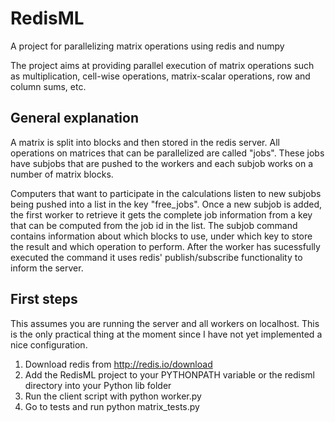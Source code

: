 RedisML
=======

A project for parallelizing matrix operations using redis and numpy

The project aims at providing parallel execution of matrix operations such as multiplication,
cell-wise operations, matrix-scalar operations, row and column sums, etc.

General explanation
-----------------------
A matrix is split into blocks and then stored in the redis server. All operations on matrices that can be parallelized are called "jobs".
These jobs have subjobs that are pushed to the workers and each subjob works on a number of matrix blocks.

Computers that want to participate in the calculations listen to new subjobs being pushed into a list in the key "free_jobs".
Once a new subjob is added, the first worker to retrieve it gets the complete job information from a key that can be computed from the job id in the list.
The subjob command contains information about which blocks to use, under which key to store the result and which operation to perform.
After the worker has sucessfully executed the command it uses redis' publish/subscribe functionality to inform the server.

First steps
-----------------------
This assumes you are running the server and all workers on localhost. This is the only practical thing at the moment since I have not yet implemented a nice configuration.


1. Download redis from http://redis.io/download
2. Add the RedisML project to your PYTHONPATH variable or the redisml directory into your Python lib folder
3. Run the client script with python worker.py
4. Go to tests and run python matrix_tests.py
